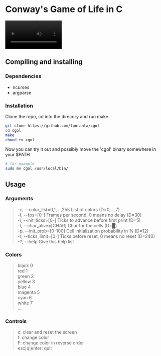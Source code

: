 # Conway's Game of Life in C

<video src="https://github.com/user-attachments/assets/9cbd9691-b241-43e6-8bd3-04a1ab837876" width=180/></video>

## Compiling and installing

### Dependencies

* ncurses
* argparse

### Installation

Clone the repo, cd into the direcory and run make

```bash
git clone https://github.com/lporanta/cgol
cd cgol
make
chmod +x cgol
```

Now you can try it out and possibly move the 'cgol' binary somewhere in your $PATH

```bash
# for example
sudo mv cgol /usr/local/bin/ 
```

## Usage

### Arguments

> -c, --color_list=0,1,...,255   List of colors (D=0,...,7)\
> -f, --fps=[0-]             Frames per second, 0 means no delay (D=30)\
> -i, --init_ticks=[0-]      Ticks to advance before first print (D=5)\
> -l, --char_alive=[CHAR]    Char for the cells (D=█)\
> -p, --init_prob=[0-100]    Cell initialization probability in % (D=12)\
> -r, --ticks_limit=[0-]     Ticks before reset, 0 means no reset (D=240)\
> -?, --help                 Give this help list

### Colors

> black   0\
> red     1\
> green   2\
> yellow  3\
> blue    4\
> magenta 5\
> cyan    6\
> white   7\
> ...

### Controls

> c: clear and reset the screen\
> f: change color\
> F: change color in reverse order\
> esc|q|enter: quit
